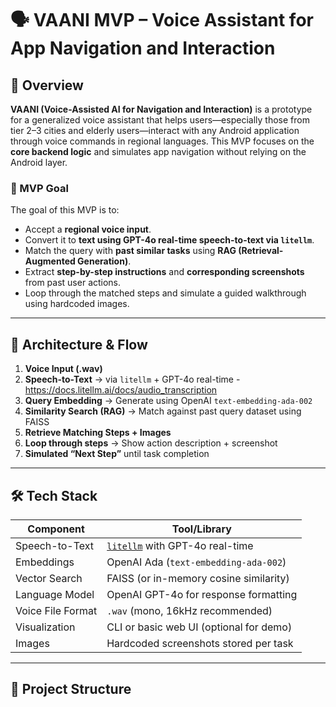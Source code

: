 # 🗣️ VAANI MVP – Voice Assistant for App Navigation and Interaction

## 🚀 Overview

**VAANI (Voice-Assisted AI for Navigation and Interaction)** is a prototype for a generalized voice assistant that helps users—especially those from tier 2–3 cities and elderly users—interact with any Android application through voice commands in regional languages. This MVP focuses on the **core backend logic** and simulates app navigation without relying on the Android layer.

### 🎯 MVP Goal

The goal of this MVP is to:
- Accept a **regional voice input**.
- Convert it to **text using GPT-4o real-time speech-to-text via `litellm`**.
- Match the query with **past similar tasks** using **RAG (Retrieval-Augmented Generation)**.
- Extract **step-by-step instructions** and **corresponding screenshots** from past user actions.
- Loop through the matched steps and simulate a guided walkthrough using hardcoded images.

---

## 🧠 Architecture & Flow

1. **Voice Input (.wav)**
2. **Speech-to-Text** → via `litellm` + GPT-4o real-time - https://docs.litellm.ai/docs/audio_transcription
3. **Query Embedding** → Generate using OpenAI `text-embedding-ada-002`
4. **Similarity Search (RAG)** → Match against past query dataset using FAISS
5. **Retrieve Matching Steps + Images**
6. **Loop through steps** → Show action description + screenshot
7. **Simulated “Next Step”** until task completion

---

## 🛠️ Tech Stack

| Component | Tool/Library |
|----------|---------------|
| Speech-to-Text | [`litellm`](https://github.com/BerriAI/litellm) with GPT-4o real-time |
| Embeddings | OpenAI Ada (`text-embedding-ada-002`) |
| Vector Search | FAISS (or in-memory cosine similarity) |
| Language Model | OpenAI GPT-4o for response formatting |
| Voice File Format | `.wav` (mono, 16kHz recommended) |
| Visualization | CLI or basic web UI (optional for demo) |
| Images | Hardcoded screenshots stored per task |

---

## 📁 Project Structure
